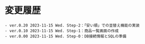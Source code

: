 # 変更履歴

	- ver.0.20 2023-11-15 Wed. Step-2：「安い順」での並替え機能の実装
	- ver.0.10 2023-11-15 Wed. Step-1：商品一覧画面の作成
	- ver.0.00 2023-11-15 Wed. Step-0：DB接続情報とSQLの準備
